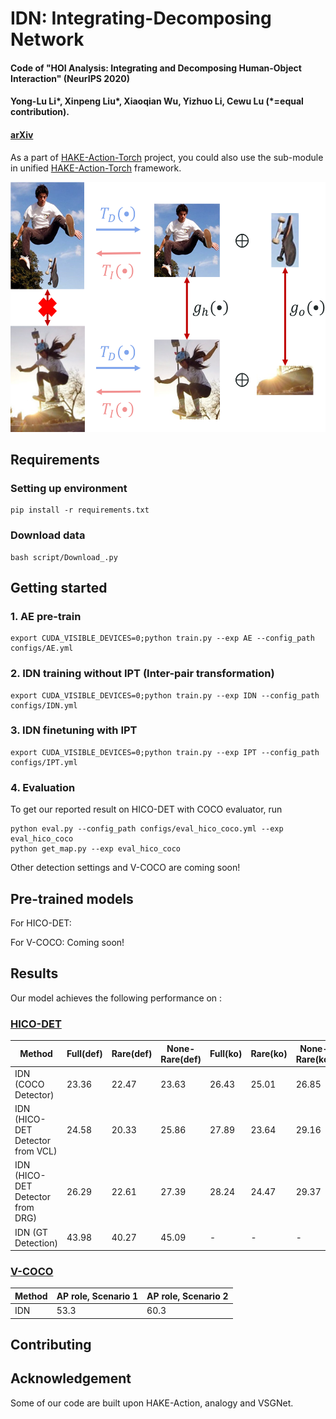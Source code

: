 # IDN: Integrating-Decomposing Network

#### Code of "HOI Analysis: Integrating and Decomposing Human-Object Interaction" (NeurIPS 2020)
#### Yong-Lu Li*, Xinpeng Liu*, Xiaoqian Wu, Yizhuo Li, Cewu Lu (*=equal contribution).
#### [arXiv]()

As a part of [HAKE-Action-Torch](https://github.com/DirtyHarryLYL/HAKE-Action-Torch) project, you could also use the sub-module in unified [HAKE-Action-Torch](https://github.com/DirtyHarryLYL/HAKE-Action-Torch) framework.

<p align='center'>
    <img src="misc/demo.png", height="400">
</p>

## Requirements

### Setting up environment

```
pip install -r requirements.txt
```

### Download data

```
bash script/Download_.py
```

## Getting started

### 1. AE pre-train

```shell
export CUDA_VISIBLE_DEVICES=0;python train.py --exp AE --config_path configs/AE.yml
```

### 2. IDN training without IPT (Inter-pair transformation)

```shell
export CUDA_VISIBLE_DEVICES=0;python train.py --exp IDN --config_path configs/IDN.yml
```

### 3. IDN finetuning with IPT

```shell
export CUDA_VISIBLE_DEVICES=0;python train.py --exp IPT --config_path configs/IPT.yml
```

### 4. Evaluation

To get our reported result on HICO-DET with COCO evaluator, run 

```
python eval.py --config_path configs/eval_hico_coco.yml --exp eval_hico_coco
python get_map.py --exp eval_hico_coco
```

Other detection settings and V-COCO are coming soon!

## Pre-trained models

For HICO-DET: 

For V-COCO: Coming soon!

## Results

Our model achieves the following performance on :

### [HICO-DET](https://paperswithcode.com/sota/human-object-interaction-detection-on-hico)

|Method|Full(def) | Rare(def) | None-Rare(def)| Full(ko) | Rare(ko) | None-Rare(ko) |
| ------------------    |---------------- | -------------- |-|-|-|-|
| IDN (COCO Detector)   | 23.36 | 22.47 | 23.63 | 26.43 | 25.01 | 26.85 |
| IDN (HICO-DET Detector from VCL)   |24.58 | 20.33|25.86|27.89 | 23.64| 29.16|
| IDN (HICO-DET Detector from DRG)   |26.29 | 22.61|27.39|28.24 | 24.47| 29.37|
| IDN (GT Detection)    |43.98 | 40.27 | 45.09 | - | - | - |


### [V-COCO](https://paperswithcode.com/sota/human-object-interaction-detection-on-v-coco)


|Method|AP role, Scenario 1| AP role, Scenario 2 | 
| ------------------    |---------------- | -------------- |
| IDN    |53.3|60.3|

## Contributing

## Acknowledgement

Some of our code are built upon HAKE-Action, analogy and VSGNet.
